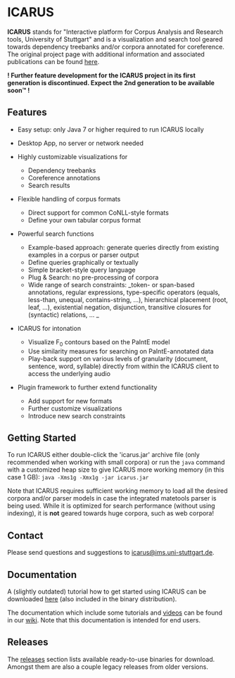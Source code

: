 # ICARUS

**ICARUS** stands for "Interactive platform for Corpus Analysis and Research tools, University of Stuttgart" and is a visualization and search tool geared towards dependency treebanks and/or corpora annotated for coreference. The original project page with additional information and associated publications can be found [here](https://www.ims.uni-stuttgart.de/forschung/ressourcen/werkzeuge/icarus.en.html).

**! Further feature development for the ICARUS project in its first generation is discontinued. Expect the 2nd generation to be available soon™ !**

## Features

* Easy setup: only Java 7 or higher required to run ICARUS locally
* Desktop App, no server or network needed
* Highly customizable visualizations for
  * Dependency treebanks
  * Coreference annotations
  * Search results
  
* Flexible handling of corpus formats
  * Direct support for common CoNLL-style formats
  * Define your own tabular corpus format

* Powerful search functions
  * Example-based approach: generate queries directly from existing examples in a corpus or parser output 
  * Define queries graphically or textually
  * Simple bracket-style query language
  * Plug & Search: no pre-processing of corpora 
  * Wide range of search constraints: _token- or span-based annotations, regular expressions, type-specific operators (equals, less-than, unequal, contains-string, ...), hierarchical placement (root, leaf, ...), existential negation, disjunction, transitive closures for (syntactic) relations, ... _
  
* ICARUS for intonation
  * Visualize F<sub>0</sub> contours based on the PaIntE model
  * Use similarity measures for searching on PaIntE-annotated data
  * Play-back support on various levels of granularity (document, sentence, word, syllable) directly from within the ICARUS client to access the underlying audio

* Plugin framework to further extend functionality
  * Add support for new formats
  * Further customize visualizations
  * Introduce new search constraints

## Getting Started

To run ICARUS either double-click the 'icarus.jar' archive file (only recommended when working with small corpora) or run the ``java`` command with a customized heap size to give ICARUS more working memory (in this case 1 GB):
``java -Xms1g -Xmx1g -jar icarus.jar``

Note that ICARUS requires sufficient working memory to load all the desired corpora and/or parser models in case the integrated matetools parser is being used. While it is optimized for search performance (without using indexing), it is **not** geared towards huge corpora, such as web corpora!

## Contact

Please send questions and suggestions to [icarus@ims.uni-stuttgart.de](mailto:icarus@ims.uni-stuttgart.de).

## Documentation

A (slightly outdated) tutorial how to get started using ICARUS can be downloaded [here](https://www.ims.uni-stuttgart.de/forschung/ressourcen/werkzeuge/icarus/Quickstart_Guide_ICARUS_1.05.pdf) (also included in the binary distribution).

The documentation which include some tutorials and [videos](http://wiki.ims.uni-stuttgart.de/extern/ICARUS-Search-Perspective#tutorials) can be found in our [wiki](http://wiki.ims.uni-stuttgart.de/extern/ICARUS). Note that this documentation is intended  for end users.

## Releases

The [releases](https://github.com/ICARUS-tooling/icarus1-platform/releases) section lists available ready-to-use binaries for download. Amongst them are also a couple legacy releases from older versions.